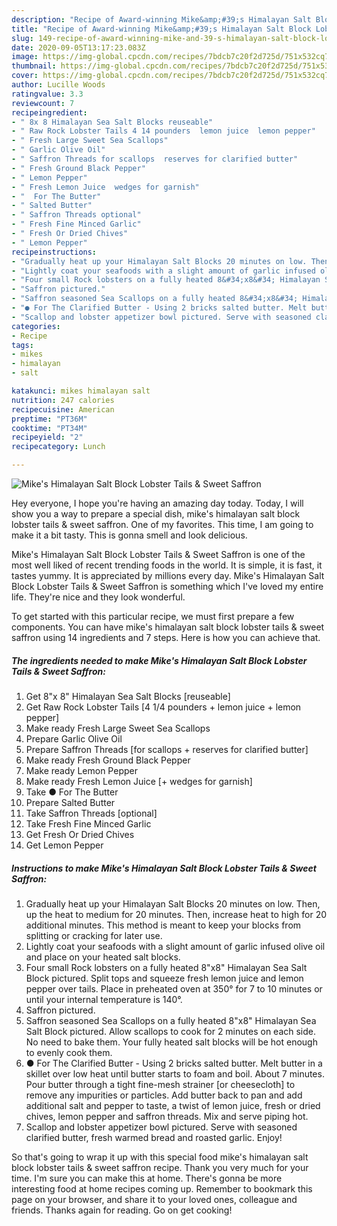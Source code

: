 ```yaml
---
description: "Recipe of Award-winning Mike&amp;#39;s Himalayan Salt Block Lobster Tails &amp;amp; Sweet Saffron"
title: "Recipe of Award-winning Mike&amp;#39;s Himalayan Salt Block Lobster Tails &amp;amp; Sweet Saffron"
slug: 149-recipe-of-award-winning-mike-and-39-s-himalayan-salt-block-lobster-tails-and-amp-sweet-saffron
date: 2020-09-05T13:17:23.083Z
image: https://img-global.cpcdn.com/recipes/7bdcb7c20f2d725d/751x532cq70/mikes-himalayan-salt-block-lobster-tails-sweet-saffron-recipe-main-photo.jpg
thumbnail: https://img-global.cpcdn.com/recipes/7bdcb7c20f2d725d/751x532cq70/mikes-himalayan-salt-block-lobster-tails-sweet-saffron-recipe-main-photo.jpg
cover: https://img-global.cpcdn.com/recipes/7bdcb7c20f2d725d/751x532cq70/mikes-himalayan-salt-block-lobster-tails-sweet-saffron-recipe-main-photo.jpg
author: Lucille Woods
ratingvalue: 3.3
reviewcount: 7
recipeingredient:
- " 8x 8 Himalayan Sea Salt Blocks reuseable"
- " Raw Rock Lobster Tails 4 14 pounders  lemon juice  lemon pepper"
- " Fresh Large Sweet Sea Scallops"
- " Garlic Olive Oil"
- " Saffron Threads for scallops  reserves for clarified butter"
- " Fresh Ground Black Pepper"
- " Lemon Pepper"
- " Fresh Lemon Juice  wedges for garnish"
- "  For The Butter"
- " Salted Butter"
- " Saffron Threads optional"
- " Fresh Fine Minced Garlic"
- " Fresh Or Dried Chives"
- " Lemon Pepper"
recipeinstructions:
- "Gradually heat up your Himalayan Salt Blocks 20 minutes on low. Then, up the heat to medium for 20 minutes. Then, increase heat to high for 20 additional minutes. This method is meant to keep your blocks from splitting or cracking for later use."
- "Lightly coat your seafoods with a slight amount of garlic infused olive oil and place on your heated salt blocks."
- "Four small Rock lobsters on a fully heated 8&#34;x8&#34; Himalayan Sea Salt Block pictured. Split tops and squeeze fresh lemon juice and lemon pepper over tails. Place in preheated oven at 350° for 7 to 10 minutes or until your internal temperature is 140°."
- "Saffron pictured."
- "Saffron seasoned Sea Scallops on a fully heated 8&#34;x8&#34; Himalayan Sea Salt Block pictured. Allow scallops to cook for 2 minutes on each side. No need to bake them. Your fully heated salt blocks will be hot enough to evenly cook them."
- "● For The Clarified Butter - Using 2 bricks salted butter. Melt butter in a skillet over low heat until butter starts to foam and boil. About 7 minutes. Pour butter through a tight fine-mesh strainer [or cheesecloth] to remove any impurities or particles. Add butter back to pan and add additional salt and pepper to taste, a twist of lemon juice, fresh or dried chives, lemon pepper and saffron threads. Mix and serve piping hot."
- "Scallop and lobster appetizer bowl pictured. Serve with seasoned clarified butter, fresh warmed bread and roasted garlic. Enjoy!"
categories:
- Recipe
tags:
- mikes
- himalayan
- salt

katakunci: mikes himalayan salt 
nutrition: 247 calories
recipecuisine: American
preptime: "PT36M"
cooktime: "PT34M"
recipeyield: "2"
recipecategory: Lunch

---
```



![Mike&#39;s Himalayan Salt Block Lobster Tails &amp; Sweet Saffron](https://img-global.cpcdn.com/recipes/7bdcb7c20f2d725d/751x532cq70/mikes-himalayan-salt-block-lobster-tails-sweet-saffron-recipe-main-photo.jpg)

Hey everyone, I hope you're having an amazing day today. Today, I will show you a way to prepare a special dish, mike&#39;s himalayan salt block lobster tails &amp; sweet saffron. One of my favorites. This time, I am going to make it a bit tasty. This is gonna smell and look delicious.



Mike&#39;s Himalayan Salt Block Lobster Tails &amp; Sweet Saffron is one of the most well liked of recent trending foods in the world. It is simple, it is fast, it tastes yummy. It is appreciated by millions every day. Mike&#39;s Himalayan Salt Block Lobster Tails &amp; Sweet Saffron is something which I've loved my entire life. They're nice and they look wonderful.


To get started with this particular recipe, we must first prepare a few components. You can have mike&#39;s himalayan salt block lobster tails &amp; sweet saffron using 14 ingredients and 7 steps. Here is how you can achieve that.

<!--inarticleads1-->

##### The ingredients needed to make Mike&#39;s Himalayan Salt Block Lobster Tails &amp; Sweet Saffron:

1. Get  8&#34;x 8&#34; Himalayan Sea Salt Blocks [reuseable]
1. Get  Raw Rock Lobster Tails [4 1/4 pounders + lemon juice + lemon pepper]
1. Make ready  Fresh Large Sweet Sea Scallops
1. Prepare  Garlic Olive Oil
1. Prepare  Saffron Threads [for scallops + reserves for clarified butter]
1. Make ready  Fresh Ground Black Pepper
1. Make ready  Lemon Pepper
1. Make ready  Fresh Lemon Juice [+ wedges for garnish]
1. Take  ● For The Butter
1. Prepare  Salted Butter
1. Take  Saffron Threads [optional]
1. Take  Fresh Fine Minced Garlic
1. Get  Fresh Or Dried Chives
1. Get  Lemon Pepper




<!--inarticleads2-->

##### Instructions to make Mike&#39;s Himalayan Salt Block Lobster Tails &amp; Sweet Saffron:

1. Gradually heat up your Himalayan Salt Blocks 20 minutes on low. Then, up the heat to medium for 20 minutes. Then, increase heat to high for 20 additional minutes. This method is meant to keep your blocks from splitting or cracking for later use.
1. Lightly coat your seafoods with a slight amount of garlic infused olive oil and place on your heated salt blocks.
1. Four small Rock lobsters on a fully heated 8&#34;x8&#34; Himalayan Sea Salt Block pictured. Split tops and squeeze fresh lemon juice and lemon pepper over tails. Place in preheated oven at 350° for 7 to 10 minutes or until your internal temperature is 140°.
1. Saffron pictured.
1. Saffron seasoned Sea Scallops on a fully heated 8&#34;x8&#34; Himalayan Sea Salt Block pictured. Allow scallops to cook for 2 minutes on each side. No need to bake them. Your fully heated salt blocks will be hot enough to evenly cook them.
1. ● For The Clarified Butter - Using 2 bricks salted butter. Melt butter in a skillet over low heat until butter starts to foam and boil. About 7 minutes. Pour butter through a tight fine-mesh strainer [or cheesecloth] to remove any impurities or particles. Add butter back to pan and add additional salt and pepper to taste, a twist of lemon juice, fresh or dried chives, lemon pepper and saffron threads. Mix and serve piping hot.
1. Scallop and lobster appetizer bowl pictured. Serve with seasoned clarified butter, fresh warmed bread and roasted garlic. Enjoy!




So that's going to wrap it up with this special food mike&#39;s himalayan salt block lobster tails &amp; sweet saffron recipe. Thank you very much for your time. I'm sure you can make this at home. There's gonna be more interesting food at home recipes coming up. Remember to bookmark this page on your browser, and share it to your loved ones, colleague and friends. Thanks again for reading. Go on get cooking!
